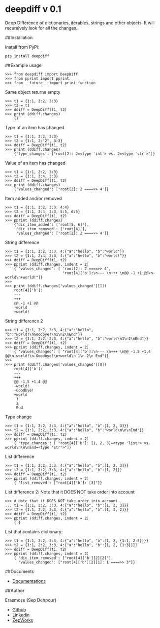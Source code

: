 deepdiff v 0.1
========

Deep Difference of dictionaries, iterables, strings and other objects. It will recursively look for all the changes.


##Installation

Install from PyPi:

    pip install deepdiff

##Example usage

    >>> from deepdiff import DeepDiff
    >>> from pprint import pprint
    >>> from __future__ import print_function


Same object returns empty

    >>> t1 = {1:1, 2:2, 3:3}
    >>> t2 = t1
    >>> ddiff = DeepDiff(t1, t2)
    >>> print (ddiff.changes)
        {}


Type of an item has changed

    >>> t1 = {1:1, 2:2, 3:3}
    >>> t2 = {1:1, 2:"2", 3:3}
    >>> ddiff = DeepDiff(t1, t2)
    >>> print (ddiff.changes)
        {'type_changes': ["root[2]: 2=<type 'int'> vs. 2=<type 'str'>"]}


Value of an item has changed

    >>> t1 = {1:1, 2:2, 3:3}
    >>> t2 = {1:1, 2:4, 3:3}
    >>> ddiff = DeepDiff(t1, t2)
    >>> print (ddiff.changes)
        {'values_changed': ['root[2]: 2 ====>> 4']}


Item added and/or removed

    >>> t1 = {1:1, 2:2, 3:3, 4:4}
    >>> t2 = {1:1, 2:4, 3:3, 5:5, 6:6}
    >>> ddiff = DeepDiff(t1, t2)
    >>> pprint (ddiff.changes)
        {'dic_item_added': ['root[5, 6]'],
         'dic_item_removed': ['root[4]'],
         'values_changed': ['root[2]: 2 ====>> 4']}


String difference

    >>> t1 = {1:1, 2:2, 3:3, 4:{"a":"hello", "b":"world"}}
    >>> t2 = {1:1, 2:4, 3:3, 4:{"a":"hello", "b":"world!"}}
    >>> ddiff = DeepDiff(t1, t2)
    >>> pprint (ddiff.changes, indent = 2)
        { 'values_changed': [ 'root[2]: 2 ====>> 4',
                              "root[4]['b']:\n--- \n+++ \n@@ -1 +1 @@\n-world\n+world!"]}
    >>>
    >>> print (ddiff.changes['values_changed'][1])
        root[4]['b']:
        --- 
        +++ 
        @@ -1 +1 @@
        -world
        +world!


String difference 2        

    >>> t1 = {1:1, 2:2, 3:3, 4:{"a":"hello", "b":"world!\nGoodbye!\n1\n2\nEnd"}}
    >>> t2 = {1:1, 2:2, 3:3, 4:{"a":"hello", "b":"world\n1\n2\nEnd"}}
    >>> ddiff = DeepDiff(t1, t2)
    >>> pprint (ddiff.changes, indent = 2)
        { 'values_changed': [ "root[4]['b']:\n--- \n+++ \n@@ -1,5 +1,4 @@\n-world!\n-Goodbye!\n+world\n 1\n 2\n End"]}
    >>>
    >>> print (ddiff.changes['values_changed'][0])
        root[4]['b']:
        --- 
        +++ 
        @@ -1,5 +1,4 @@
        -world!
        -Goodbye!
        +world
         1
         2
         End


Type change

    >>> t1 = {1:1, 2:2, 3:3, 4:{"a":"hello", "b":[1, 2, 3]}}
    >>> t2 = {1:1, 2:2, 3:3, 4:{"a":"hello", "b":"world\n\n\nEnd"}}
    >>> ddiff = DeepDiff(t1, t2)
    >>> pprint (ddiff.changes, indent = 2)
        { 'type_changes': [ "root[4]['b']: [1, 2, 3]=<type 'list'> vs. world\n\n\nEnd=<type 'str'>"]}

List difference

    >>> t1 = {1:1, 2:2, 3:3, 4:{"a":"hello", "b":[1, 2, 3]}}
    >>> t2 = {1:1, 2:2, 3:3, 4:{"a":"hello", "b":[1, 2]}}
    >>> ddiff = DeepDiff(t1, t2)
    >>> pprint (ddiff.changes, indent = 2)
        { 'list_removed': ["root[4]['b']: [3]"]}

List difference 2: Note that it DOES NOT take order into account

    >>> # Note that it DOES NOT take order into account
    ... t1 = {1:1, 2:2, 3:3, 4:{"a":"hello", "b":[1, 2, 3]}}
    >>> t2 = {1:1, 2:2, 3:3, 4:{"a":"hello", "b":[1, 3, 2]}}
    >>> ddiff = DeepDiff(t1, t2)
    >>> pprint (ddiff.changes, indent = 2)
        { }


List that contains dictionary:

    >>> t1 = {1:1, 2:2, 3:3, 4:{"a":"hello", "b":[1, 2, {1:1, 2:2}]}}
    >>> t2 = {1:1, 2:2, 3:3, 4:{"a":"hello", "b":[1, 2, {1:3}]}}
    >>> ddiff = DeepDiff(t1, t2)
    >>> pprint (ddiff.changes, indent = 2)
        { 'dic_item_removed': ["root[4]['b'][2][2]"],
          'values_changed': ["root[4]['b'][2][1]: 1 ====>> 3"]}


##Documents

* [Documentations](http://deepdiff.readthedocs.org/en/latest/)



##Author

Erasmose (Sep Dehpour)
* [Github](https://github.com/erasmose)
* [Linkedin](http://www.linkedin.com/in/sepehr)
* [ZepWorks](http://www.zepworks.com)

